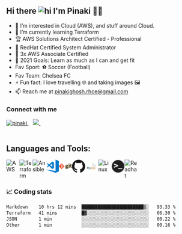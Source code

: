 ## Hi there <img src="https://user-images.githubusercontent.com/1303154/88677602-1635ba80-d120-11ea-84d8-d263ba5fc3c0.gif" width="28px" alt="hi"> I'm Pinaki 👨‍💻
<!--## Principal Operations Engineer (Cloud)-->
- 👀 I’m interested in Cloud (AWS), and stuff around Cloud.
- 🌱 I’m currently learning Terraform
- :trophy: AWS Solutions Architect Certified - Professional
- :medal_sports: RedHat Certified System Administrator
- :1st_place_medal: 3x AWS Associate Certified
- 🥅 2021 Goals: Learn as much as I can and get fit
- Fav Sport: :soccer: Soccer (Football)
- Fav Team: Chelsea FC 
- ⚡ Fun fact: I love travelling :globe_with_meridians: and taking images :framed_picture:
- 📫 Reach me at pinakighosh.rhce@gmail.com

### Connect with me
<!--:mailbox: Reach me out!:-->
<!--
[<img align="left" alt="pinaki | Linkedin" width="22px" src="https://cdn.jsdelivr.net/npm/simple-icons@v3/icons/linkedin.svg" />][linkedin]
[<img align="left" alt="pinaki | Instagram" width="22px" src="https://cdn.jsdelivr.net/npm/simple-icons@v3/icons/instagram.svg" />][instagram]
:-->
<!--Different Version:-->
  <a href="https://www.linkedin.com/in/pinakig/">
    <img alt="pinaki" src="https://img.shields.io/badge/pinaki-%230077B5.svg?&style=for-the-badge&logo=linkedin&logoColor=white" />
  </a>&nbsp;&nbsp;
  <a href="https://www.instagram.com/_findingfocuz_/">
    <img src="https://img.shields.io/badge/findingfocuz-%23E4405F.svg?&style=for-the-badge&logo=instagram&logoColor=white" />        
  </a>&nbsp;&nbsp;

<br />
<br />

## Languages and Tools:
<img align="left" alt="AWS" width="35px" src="https://user-images.githubusercontent.com/36029504/124854749-70dcc500-dfc5-11eb-9fe1-0abf6cd1f717.png">
<!---<img align="left" alt="Terraform" width="35px" src="https://user-images.githubusercontent.com/36029504/124854852-9f5aa000-dfc5-11eb-8f74-6f0b94a8dd21.png"> -->
<img align="left" alt="Terraform" width="35px" src="https://user-images.githubusercontent.com/36029504/124857459-fe221880-dfc9-11eb-8b4b-a178562128b1.png">
<img align="left" alt="Ansible" width="35px" src="https://user-images.githubusercontent.com/36029504/124856771-c2d31a00-dfc8-11eb-9aae-7d2a7f12e29c.png">
<img align="left" alt="Visual Studio Code" width="35px" src="https://raw.githubusercontent.com/github/explore/80688e429a7d4ef2fca1e82350fe8e3517d3494d/topics/visual-studio-code/visual-studio-code.png" />
<img align="left" alt="Git" width="35px" src="https://raw.githubusercontent.com/github/explore/80688e429a7d4ef2fca1e82350fe8e3517d3494d/topics/git/git.png" />
<img align="left" alt="GitHub" width="35" src="https://raw.githubusercontent.com/github/explore/78df643247d429f6cc873026c0622819ad797942/topics/github/github.png" />
<!--- <img align="left" alt="GitHub" width="35px" src="https://raw.githubusercontent.com/github/explore/78df643247d429f6cc873026c0622819ad797942/topics/github/github.png"/> -->
<img align="left" alt="MySQL" width="35px" src="https://raw.githubusercontent.com/github/explore/80688e429a7d4ef2fca1e82350fe8e3517d3494d/topics/mysql/mysql.png" />
<img align="left" alt="Linux" width="35px" src="https://user-images.githubusercontent.com/36029504/124856611-74258000-dfc8-11eb-9164-4abd9b49a080.png">
<img align="left" alt="Terminal" width="35px" src="https://raw.githubusercontent.com/github/explore/80688e429a7d4ef2fca1e82350fe8e3517d3494d/topics/terminal/terminal.png" />
<img align="left" alt="Readhat" width="35px" src="https://user-images.githubusercontent.com/36029504/124856707-a636e200-dfc8-11eb-9544-6a6294c152ac.png">


<br />  
<br />
<br />

### &#x1f4c8; Coding stats
<!--START_SECTION:waka-->
```text
Markdown    10 hrs 12 mins  ███████████████████████▒░   93.33 % 
Terraform   41 mins         █▓░░░░░░░░░░░░░░░░░░░░░░░   06.30 % 
JSON        1 min           ░░░░░░░░░░░░░░░░░░░░░░░░░   00.22 % 
Other       1 min           ░░░░░░░░░░░░░░░░░░░░░░░░░   00.16 % 
```
<!--END_SECTION:waka-->

[linkedin]: https://www.linkedin.com/in/pinakig/
[instagram]: https://www.instagram.com/_findingfocuz_/

<!---Multiple option to check for Coding Stats
[![Top Langs](https://github-readme-stats.vercel.app/api/top-langs/?username=anuraghazra)](https://github.com/pinakig22/github-readme-stats)
<a href="https://github.com/pinakig22">
  <img align="center" src="https://github-readme-stats.vercel.app/api/top-langs/?username=pinakig22&title_color=ffffff&text_color=c9cacc&icon_color=2bbc8a&bg_color=1d1f21&langs_count=3" />
</a>
--->

<!---
pinakig22/pinakig22 is a ✨ special ✨ repository because its `README.md` (this file) appears on your GitHub profile.
You can click the Preview link to take a look at your changes.
--->
<!---
Useful websites
https://github.com/ikatyang/emoji-cheat-sheet/blob/master/README.md#award-medal
--->
